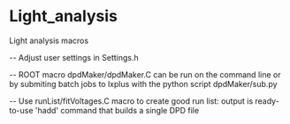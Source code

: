 # Light_analysis
Light analysis macros

-- Adjust user settings in Settings.h

-- ROOT macro dpdMaker/dpdMaker.C can be run on the command line or by submiting batch jobs to lxplus with the python script dpdMaker/sub.py 

-- Use runList/fitVoltages.C macro to create good run list: output is ready-to-use 'hadd' command that builds a single DPD file
